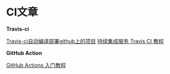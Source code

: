
# CI文章


**Travis-ci**

[Travis-ci自动编译部署github上的项目](https://troyyang.com/2017/06/24/Travis_Auto_Build_Deploy_Github_Projects/)
[持续集成服务 Travis CI 教程](https://www.ruanyifeng.com/blog/2017/12/travis_ci_tutorial.html)

**GitHub Action**

[GitHub Actions 入门教程](http://www.ruanyifeng.com/blog/2019/09/getting-started-with-github-actions.html)
